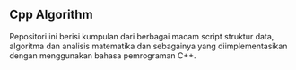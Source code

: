 ## Cpp Algorithm

Repositori ini berisi kumpulan dari berbagai macam script struktur data, algoritma dan analisis matematika dan sebagainya yang diimplementasikan dengan menggunakan bahasa pemrograman C++.
